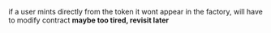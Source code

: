 if a user mints directly from the token it wont appear in the factory, will have to modify contract **maybe too tired, revisit later**
